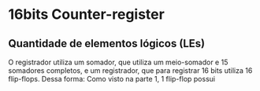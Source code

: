 # 16bits Counter-register
## Quantidade de elementos lógicos (LEs)
O registrador utiliza um somador, que utiliza um meio-somador e 15 somadores completos, e um registrador, que para registrar 16 bits utiliza 16 flip-flops. Dessa forma:
Como visto na parte 1, 1 flip-flop possui 
